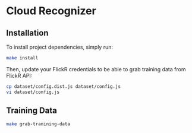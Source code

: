 # Cloud Recognizer

## Installation

To install project dependencies, simply run:

```sh
make install
```

Then, update your FlickR credentials to be able to grab training data from FlickR API:

```sh
cp dataset/config.dist.js dataset/config.js
vi dataset/config.js
```

## Training Data

```sh
make grab-tranining-data
```
